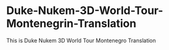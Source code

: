 # Duke-Nukem-3D-World-Tour-Montenegrin-Translation
This is Duke Nukem 3D World Tour Montenegro Translation
